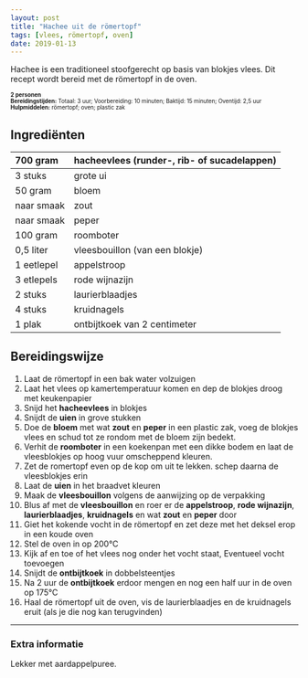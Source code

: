 ```yaml
---
layout: post
title: "Hachee uit de römertopf"
tags: [vlees, römertopf, oven]
date: 2019-01-13
---
```


Hachee is een traditioneel stoofgerecht op basis van blokjes vlees. Dit recept wordt bereid met de römertopf in de oven.


<sub><sup>
**2 personen**    
**Bereidingstijden:** Totaal: 3 uur; Voorbereiding: 10 minuten; Baktijd: 15 minuten; Oventijd: 2,5 uur  
**Hulpmiddelen:** römertopf; oven; plastic zak
</sup></sub>

## Ingrediënten

| 700 gram   | hacheevlees (runder-, rib- of sucadelappen) |
|:---------- |:------------------------------------------- |
| 3 stuks    | grote ui                                    |
| 50 gram    | bloem                                       |
| naar smaak | zout                                        |
| naar smaak | peper                                       |
| 100 gram   | roomboter                                   |
| 0,5 liter  | vleesbouillon (van een blokje)              |
| 1 eetlepel | appelstroop                                 |
| 3 etlepels | rode wijnazijn                              |
| 2 stuks    | laurierblaadjes                             |
| 4 stuks    | kruidnagels                                 |
| 1 plak     | ontbijtkoek van 2 centimeter                |

## Bereidingswijze
1. Laat de römertopf in een bak water volzuigen
2. Laat het vlees op kamertemperatuur komen en dep de blokjes droog met keukenpapier
3. Snijd het **hacheevlees** in blokjes
4. Snijdt de **uien** in grove stukken
5. Doe de **bloem** met wat **zout** en **peper** in een plastic zak, voeg de blokjes vlees en schud tot ze rondom met de bloem zijn bedekt.
6. Verhit de **roomboter** in een koekenpan met een dikke bodem en laat de vleesblokjes op hoog vuur omscheppend kleuren.
7. Zet de romertopf even op de kop om uit te lekken. schep daarna de vleesblokjes erin
8. Laat de **uien** in het braadvet kleuren
9. Maak de **vleesbouillon** volgens de aanwijzing op de verpakking
10. Blus af met de **vleesbouillon** en roer er de **appelstroop**, **rode wijnazijn**, **laurierblaadjes**, **kruidnagels** en wat **zout** en **peper** door
11. Giet het kokende vocht in de römertopf en zet deze met het deksel erop in een koude oven
12. Stel de oven in op 200°C
13. Kijk af en toe of het vlees nog onder het vocht staat, Eventueel vocht toevoegen
14. Snijdt de **ontbijtkoek** in dobbelsteentjes
15. Na 2 uur de **ontbijtkoek** erdoor mengen en nog een half uur in de oven op 175°C
16. Haal de römertopf uit de oven, vis de laurierblaadjes en de kruidnagels eruit (als je die nog kan terugvinden)

-----------------------------------------------------------------------
### Extra informatie  
Lekker met aardappelpuree.
